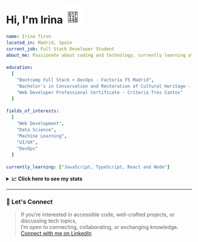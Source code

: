 <h1>Hi, I'm Irina <img src="./hand-emoji.svg" alt="Waving Hand" width="50" height="50"></h1>

```yaml
name: Irina Tiron
located_in: Madrid, Spain
current_job: Full Stack Developer Student
about_me: Passionate about coding and technology, currently learning at Factoría F5 in Madrid

education:
  [
    "Bootcamp Full Stack + DevOps - Factoría F5 Madrid",
    "Bachelor's in Conservation and Restoration of Cultural Heritage - ESCRBC Madrid",
    "Web Developer Professional Certificate - Criteria Tres Cantos"
  ]

fields_of_interests:
  [
    "Web Development",
    "Data Science",
    "Machine Learning",
    "UI/UX",
    "DevOps"
  ]
  
currently_learning: ["JavaScript, TypeScript, React and Node"]

```

<details>
  <summary><b>📈 Click here to see my stats</b></summary>

  ---
 
<!--START_SECTION:waka-->
**🐱 My GitHub Data** 

> 📦 166.7 kB Used in GitHub's Storage 
 > 
> 🏆 307 Contributions in the Year 2025
 > 
> 💼 Opted to Hire
 > 
> 📜 8 Public Repositories 
 > 
> 🔑 2 Private Repositories 
 > 
**I'm an Early 🐤** 

```text
🌞 Morning                305 commits         █████░░░░░░░░░░░░░░░░░░░░   19.48 % 
🌆 Daytime                947 commits         ███████████████░░░░░░░░░░   60.47 % 
🌃 Evening                274 commits         ████░░░░░░░░░░░░░░░░░░░░░   17.50 % 
🌙 Night                  40 commits          █░░░░░░░░░░░░░░░░░░░░░░░░   02.55 % 
```
📅 **I'm Most Productive on Wednesday** 

```text
Monday                   226 commits         ████░░░░░░░░░░░░░░░░░░░░░   14.43 % 
Tuesday                  320 commits         █████░░░░░░░░░░░░░░░░░░░░   20.43 % 
Wednesday                476 commits         ████████░░░░░░░░░░░░░░░░░   30.40 % 
Thursday                 313 commits         █████░░░░░░░░░░░░░░░░░░░░   19.99 % 
Friday                   181 commits         ███░░░░░░░░░░░░░░░░░░░░░░   11.56 % 
Saturday                 4 commits           ░░░░░░░░░░░░░░░░░░░░░░░░░   00.26 % 
Sunday                   46 commits          █░░░░░░░░░░░░░░░░░░░░░░░░   02.94 % 
```


📊 **This Week I Spent My Time On** 

```text
🕑︎ Time Zone: Europe/Madrid

💬 Programming Languages: 
JavaScript               1 hr 4 mins         ████████████░░░░░░░░░░░░░   47.90 % 
Bash                     46 mins             █████████░░░░░░░░░░░░░░░░   34.89 % 
JSON                     9 mins              ██░░░░░░░░░░░░░░░░░░░░░░░   07.30 % 
HTML                     6 mins              █░░░░░░░░░░░░░░░░░░░░░░░░   04.54 % 
Docker                   4 mins              █░░░░░░░░░░░░░░░░░░░░░░░░   03.19 % 

🐱‍💻 Projects: 
FullStack-Mariposas-Ocean1 hr 6 mins         ████████████░░░░░░░░░░░░░   49.18 % 
Full-Stack-Mariposas-Ocea44 mins             ████████░░░░░░░░░░░░░░░░░   33.43 % 
Oceania-Butterflies-Backe15 mins             ███░░░░░░░░░░░░░░░░░░░░░░   11.41 % 
hello-docker             5 mins              █░░░░░░░░░░░░░░░░░░░░░░░░   03.83 % 
polinizadores-mariposas-a2 mins              █░░░░░░░░░░░░░░░░░░░░░░░░   02.15 % 
```

**I Mostly Code in JavaScript** 

```text
JavaScript               8 repos             █████████████░░░░░░░░░░░░   53.33 % 
HTML                     3 repos             █████░░░░░░░░░░░░░░░░░░░░   20.00 % 
CSS                      2 repos             ███░░░░░░░░░░░░░░░░░░░░░░   13.33 % 
TypeScript               2 repos             ███░░░░░░░░░░░░░░░░░░░░░░   13.33 % 
```



**Timeline**

![Lines of Code chart](https://raw.githubusercontent.com/irinatiron/irinatiron/main/assets/bar_graph.png)


 Last Updated on 18/09/2025 06:29:58 UTC
<!--END_SECTION:waka-->

</details>

---

### 📎 Let's Connect

>If you’re interested in accessible code, well-crafted projects, or discussing tech topics,  
>I’m open to connecting, collaborating, or exchanging knowledge.  
>[Connect with me on LinkedIn](https://www.linkedin.com/in/irinatiron/)
